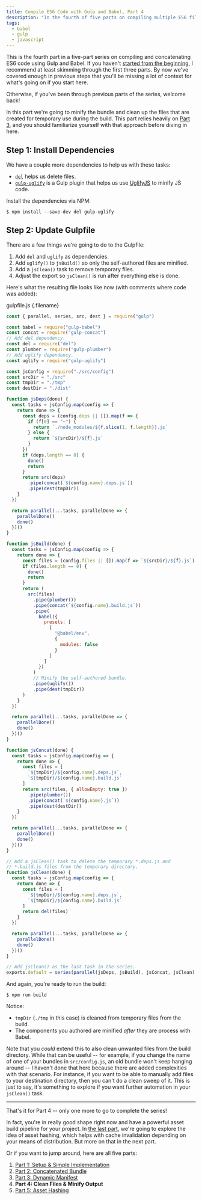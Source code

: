 ```yaml
---
title: Compile ES6 Code with Gulp and Babel, Part 4
description: "In the fourth of five parts on compiling multiple ES6 files into a minified bundle, you will learn how to minify your bundle and automatically clean up temporary build files."
tags:
  - babel
  - gulp
  - javascript
---
```


This is the fourth part in a five-part series on compiling and concatenating ES6 code using Gulp and Babel. If you haven't [started from the beginning](/compile-es6-code-gulp-babel-part-1.html), I recommend at least skimming through the first three parts. By now we've covered enough in previous steps that you'll be missing a lot of context for what's going on if you start here.

Otherwise, if you've been through previous parts of the series, welcome back!

In this part we're going to minify the bundle and clean up the files that are created for temporary use during the build. This part relies heavily on [Part 3](/compile-es6-code-gulp-babel-part-3.html), and you should familiarize yourself with that approach before diving in here.

## Step 1: Install Dependencies

We have a couple more dependencies to help us with these tasks:

- [`del`](https://www.npmjs.com/package/del) helps us delete files.
- [`gulp-uglify`](https://www.npmjs.com/package/gulp-uglify) is a Gulp plugin that helps us use [UglifyJS](https://github.com/mishoo/UglifyJS2) to minify JS code.

Install the dependencies via NPM:

```
$ npm install --save-dev del gulp-uglify
```

## Step 2: Update Gulpfile

There are a few things we're going to do to the Gulpfile:

1. Add `del` and `uglify` as dependencies.
2. Add `uglify()` to `jsBuild()` so only the self-authored files are minified.
3. Add a `jsClean()` task to remove temporary files.
4. Adjust the export so `jsClean()` is run after everything else is done.

Here's what the resulting file looks like now (with comments where code was added):

gulpfile.js {.filename}

```js
const { parallel, series, src, dest } = require("gulp")

const babel = require("gulp-babel")
const concat = require("gulp-concat")
// Add del dependency.
const del = require("del")
const plumber = require("gulp-plumber")
// Add uglify dependency.
const uglify = require("gulp-uglify")

const jsConfig = require("./src/config")
const srcDir = "./src"
const tmpDir = "./tmp"
const destDir = "./dist"

function jsDeps(done) {
  const tasks = jsConfig.map(config => {
    return done => {
      const deps = (config.deps || []).map(f => {
        if (f[0] == "~") {
          return `./node_modules/${f.slice(1, f.length)}.js`
        } else {
          return `${srcDir}/${f}.js`
        }
      })
      if (deps.length == 0) {
        done()
        return
      }
      return src(deps)
        .pipe(concat(`${config.name}.deps.js`))
        .pipe(dest(tmpDir))
    }
  })

  return parallel(...tasks, parallelDone => {
    parallelDone()
    done()
  })()
}

function jsBuild(done) {
  const tasks = jsConfig.map(config => {
    return done => {
      const files = (config.files || []).map(f => `${srcDir}/${f}.js`)
      if (files.length == 0) {
        done()
        return
      }
      return (
        src(files)
          .pipe(plumber())
          .pipe(concat(`${config.name}.build.js`))
          .pipe(
            babel({
              presets: [
                [
                  "@babel/env",
                  {
                    modules: false
                  }
                ]
              ]
            })
          )
          // Minify the self-authored bundle.
          .pipe(uglify())
          .pipe(dest(tmpDir))
      )
    }
  })

  return parallel(...tasks, parallelDone => {
    parallelDone()
    done()
  })()
}

function jsConcat(done) {
  const tasks = jsConfig.map(config => {
    return done => {
      const files = [
        `${tmpDir}/${config.name}.deps.js`,
        `${tmpDir}/${config.name}.build.js`
      ]
      return src(files, { allowEmpty: true })
        .pipe(plumber())
        .pipe(concat(`${config.name}.js`))
        .pipe(dest(destDir))
    }
  })

  return parallel(...tasks, parallelDone => {
    parallelDone()
    done()
  })()
}

// Add a jsClean() task to delete the temporary *.deps.js and
// *.build.js files from the temporary directory.
function jsClean(done) {
  const tasks = jsConfig.map(config => {
    return done => {
      const files = [
        `${tmpDir}/${config.name}.deps.js`,
        `${tmpDir}/${config.name}.build.js`
      ]
      return del(files)
    }
  })

  return parallel(...tasks, parallelDone => {
    parallelDone()
    done()
  })()
}

// Add jsClean() as the last task in the series.
exports.default = series(parallel(jsDeps, jsBuild), jsConcat, jsClean)
```

And again, you're ready to run the build:

```
$ npm run build
```

Notice:

- `tmpDir` (`./tmp` in this case) is cleaned from temporary files from the build.
- The components you authored are minified _after_ they are process with Babel.

Note that you _could_ extend this to also clean unwanted files from the build directory. While that can be useful -- for example, if you change the name of one of your bundles in `src/config.js`, an old bundle won't keep hanging around -- I haven't done that here because there are added complexities with that scenario. For instance, if you want to be able to manually add files to your destination directory, then you can't do a clean sweep of it. This is just to say, it's something to explore if you want further automation in your `jsClean()` task.

---

That's it for Part 4 -- only one more to go to complete the series!

In fact, you're in really good shape right now and have a powerful asset build pipeline for your project. In [the last part](/compile-es6-code-gulp-babel-part-5.html), we're going to explore the idea of asset hashing, which helps with cache invalidation depending on your means of distribution. But more on that in the next part.

Or if you want to jump around, here are all five parts:

1. [Part 1: Setup & Simple Implementation](/compile-es6-code-gulp-babel-part-1.html)
2. [Part 2: Concatenated Bundle](/compile-es6-code-gulp-babel-part-2.html)
3. [Part 3: Dynamic Manifest](/compile-es6-code-gulp-babel-part-3.html)
4. **Part 4: Clean Files & Minify Output**
5. [Part 5: Asset Hashing](/compile-es6-code-gulp-babel-part-5.html)
